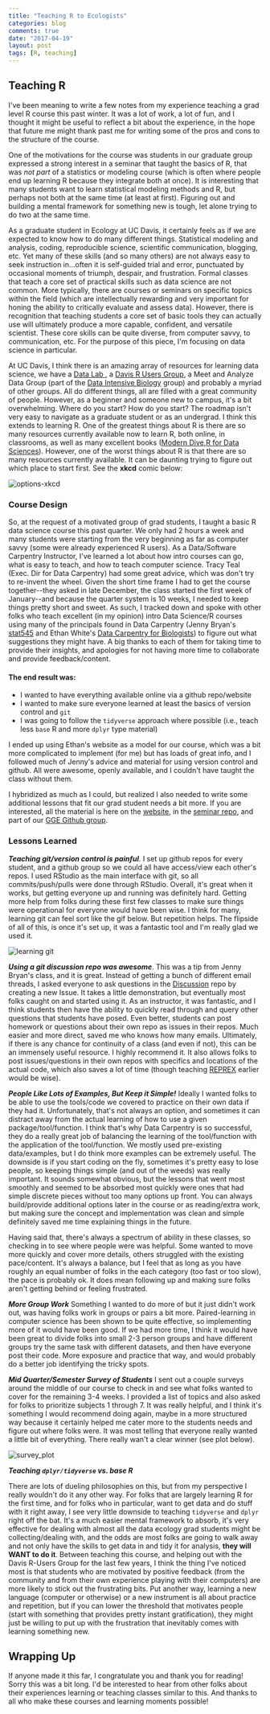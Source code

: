```yaml
---
title: "Teaching R to Ecologists"
categories: blog
comments: true
date: "2017-04-19"
layout: post
tags: [R, teaching]
---
```


## Teaching R

I've been meaning to write a few notes from my experience teaching a grad level R course this past winter. It was a lot of work, a lot of fun, and I thought it might be useful to reflect a bit about the experience, in the hope that future me might thank past me for writing some of the pros and cons to the structure of the course.

One of the motivations for the course was students in our graduate group expressed a strong interest in a seminar that taught the basics of R, that was *not part* of a statistics or modeling course (which is often where people end up learning R because they integrate both at once). It is interesting that many students want to learn statistical modeling methods and R, but perhaps not both at the same time (at least at first). Figuring out and building a mental framework for something new is tough, let alone trying to do two at the same time.

As a graduate student in Ecology at UC Davis, it certainly feels as if we are expected to know how to do many different things. Statistical modeling and analysis, coding, reproducible science, scientific communication, blogging, etc. Yet many of these skills (and so many others) are not always easy to seek instruction in...often it is self-guided trial and error, punctuated by occasional moments of triumph, despair, and frustration. Formal classes that teach a core set of practical skills such as data science are not common. More typically, there are courses or seminars on specific topics within the field (which are intellectually rewarding and very important for honing the ability to critically evaluate and assess data). However, there is recognition that teaching students a core set of basic tools they can actually use will ultimately produce a more capable, confident, and versatile scientist. These core skills can be quite diverse, from computer savvy, to communication, etc. For the purpose of this piece, I'm focusing on data science in particular.

At UC Davis, I think there is an amazing array of resources for learning data science, we have a [Data Lab ](https://datalab.ucdavis.edu), a [Davis R Users Group](https://d-rug.github.io/), a Meet and Analyze Data Group (part of the [Data Intensive Biology](https://dib-training.readthedocs.io/en/pub/) group) and probably a myriad of other groups. All do different things, all are filled with a great community of people. However, as a beginner and someone new to campus, it's a bit overwhelming. Where do you start? How do you start? The roadmap isn't very easy to navigate as a graduate student or as an undergrad. I think this extends to learning R. One of the greatest things about R is there are so many resources currently available now to learn R, both online, in classrooms, as well as many excellent books ([Modern Dive](https://ismayc.github.io/moderndiver-book/),[R for Data Sciences](https://r4ds.had.co.nz/)). However, one of the worst things about R is that there are so many resources currently available. It can be daunting trying to figure out which place to start first. See the **xkcd** comic below:

![options-xkcd](https://imgs.xkcd.com/comics/freedom.png)

### Course Design
So, at the request of a motivated group of grad students, I taught a basic R data science course this past quarter. We only had 2 hours a week and many students were starting from the very beginning as far as computer savvy (some were already experienced R users). As a Data/Software Carpentry Instructor, I've learned a lot about how intro courses can go, what is easy to teach, and how to teach computer science. Tracy Teal (Exec. Dir for Data Carpentry) had some great advice, which was don't try to re-invent the wheel. Given the short time frame I had to get the course together--they asked in late December, the class started the first week of January--and because the quarter system is 10 weeks, I needed to keep things pretty short and sweet. As such, I tracked down and spoke with other folks who teach excellent (in my opinion) intro Data Science/R courses using many of the principals found in Data Carpentry (Jenny Bryan's [stat545](https://stat545.com/) and Ethan White's [Data Carpentry for Biologists](https://www.datacarpentry.org/semester-biology/)) to figure out what suggestions they might have. A big thanks to each of them for taking time to provide their insights, and apologies for not having more time to collaborate and provide feedback/content.

#### The end result was:
 - I wanted to have everything available online via a github repo/website
 - I wanted to make sure everyone learned at least the basics of version control and `git`
 - I was going to follow the `tidyverse` approach where possible (i.e., teach less `base` R and more `dplyr` type material)

I ended up using Ethan's website as a model for our course, which was a bit more complicated to implement (for me) but has loads of great info, and I followed much of Jenny's advice and material for using version control and github. All were awesome, openly available, and I couldn't have taught the class without them.

I hybridized as much as I could, but realized I also needed to write some additional lessons that fit our grad student needs a bit more. If you are interested, all the material is here on the [website](https://gge-ucd.github.io/wRangling-Ecology/), in the [seminar repo](https://github.com/gge-ucd/wRangling_Seminar), and part of our [GGE Github group](https://github.com/gge-ucd).

### Lessons Learned

**_Teaching git/version control is painful_**. I set up github repos for every student, and a github group so we could all have access/view each other's repos. I used RStudio as the main interface with git, so all commits/push/pulls were done through RStudio. Overall, it's great when it works, but getting everyone up and running was definitely hard. Getting more help from folks during these first few classes to make sure things were operational for everyone would have been wise. I think for many, learning git can feel sort like the gif below. But repetition helps. The flipside of all of this, is once it's set up, it was a fantastic tool and I'm really glad we used it.

![learning git](https://24.media.tumblr.com/tumblr_ma1dh0M1HU1rbw6bto1_500.gif)

**_Using a git discussion repo was awesome_**. This was a tip from Jenny Bryan's class, and it is great. Instead of getting a bunch of different email threads, I asked everyone to ask questions in the [Discussion](https://github.com/gge-ucd/Discussion) repo by creating a new Issue. It takes a little demonstration, but eventually most folks caught on and started using it. As an instructor, it was fantastic, and I think students then have the ability to quickly read through and query other questions that students have posed. Even better, students can post homework or questions about their own repo as issues in their repos. Much easier and more direct, saved me who knows how many emails. Ultimately, if there is any chance for continuity of a class (and even if not), this can be an immensely useful resource. I highly recommend it. It also allows folks to post issues/questions in their own repos with specifics and locations of the actual code, which also saves a lot of time (though teaching [REPREX](https://reprex.tidyverse.org/articles/articles/learn-reprex.html) earlier would be wise).

**_People Like Lots of Examples, But Keep it Simple!_** Ideally I wanted folks to be able to use the tools/code we covered to practice on their own data if they had it. Unfortunately, that's not always an option, and sometimes it can distract away from the actual learning of how to use a given package/tool/function. I think that's why Data Carpentry is so successful, they do a really great job of balancing the learning of the tool/function with the application of the tool/function. We mostly used pre-existing data/examples, but I do think more examples can be extremely useful. The downside is if you start coding on the fly, sometimes it's pretty easy to lose people, so keeping things simple (and out of the weeds) was really important. It sounds somewhat obvious, but the lessons that went most smoothly and seemed to be absorbed most quickly were ones that had simple discrete pieces without too many options up front. You can always build/provide additional options later in the course or as reading/extra work, but making sure the concept and implementation was clean and simple definitely saved me time explaining things in the future.

Having said that, there's always a spectrum of ability in these classes, so checking in to see where people were was helpful. Some wanted to move more quickly and cover more details, others struggled with the existing pace/content. It's always a balance, but I feel that as long as you have roughly an equal number of folks in the each category (too fast or too slow), the pace is probably ok. It does mean following up and making sure folks aren't getting behind or feeling frustrated.

**_More Group Work_** Something I wanted to do more of but it just didn't work out, was having folks work in groups or pairs a bit more. Paired-learning in computer science has been shown to be quite effective, so implementing more of it would have been good. If we had more time, I think it would have been great to divide folks into small 2-3 person groups and have different groups try the same task with different datasets, and then have everyone post their code. More exposure and practice that way, and would probably do a better job identifying the tricky spots.

**_Mid Quarter/Semester Survey of Students_** I sent out a couple surveys around the middle of our course to check in and see what folks wanted to cover for the remaining 3-4 weeks. I provided a list of topics and also asked for folks to prioritize subjects 1 through 7. It was really helpful, and I think it's something I would recommend doing again, maybe in a more structured way because it certainly helped me cater more to the students needs and figure out where folks were. It was most telling that everyone really wanted a little bit of everything. There really wan't a clear winner (see plot below).

![survey_plot](/img/googlesurvey_wRangling.png)

**_Teaching `dplyr/tidyverse` vs. base R_**

There are lots of dueling philosophies on this, but from my perspective I really wouldn't do it any other way. For folks that are largely learning R for the first time, and for folks who in particular, want to get data and do stuff with it right away, I see very little downside to teaching `tidyverse` and `dplyr` right off the bat. It's a much easier mental framework to absorb, it's very effective for dealing with almost all the data ecology grad students might be collecting/dealing with, and the odds are most folks are going to walk away and not only have the skills to get data in and tidy it for analysis, **they will WANT to do it**. Between teaching this course, and helping out with the Davis R-Users Group for the last few years, I think the thing I've noticed most is that students who are motivated by positive feedback (from the community and from their own experience playing with their computers) are more likely to stick out the frustrating bits. Put another way, learning a new language (computer or otherwise) or a new instrument is all about practice and repetition, but if you can lower the threshold that motivates people (start with something that provides pretty instant gratification), they might just be willing to put up with the frustration that inevitably comes with learning something new.

## Wrapping Up

If anyone made it this far, I congratulate you and thank you for reading! Sorry this was a bit long. I'd be interested to hear from other folks about their experiences learning or teaching classes similar to this. And thanks to all who make these courses and learning moments possible!
